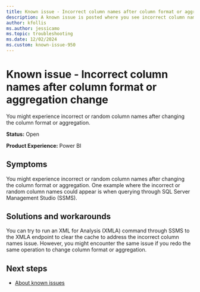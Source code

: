 ```yaml
---
title: Known issue - Incorrect column names after column format or aggregation change
description: A known issue is posted where you see incorrect column names after column format or aggregation change.
author: kfollis
ms.author: jessicamo
ms.topic: troubleshooting  
ms.date: 12/02/2024
ms.custom: known-issue-950
---
```


# Known issue - Incorrect column names after column format or aggregation change

You might experience incorrect or random column names after changing the column format or aggregation.

**Status:** Open

**Product Experience:** Power BI

## Symptoms

You might experience incorrect or random column names after changing the column format or aggregation. One example where the incorrect or random column names could appear is when querying through SQL Server Management Studio (SSMS).

## Solutions and workarounds

You can try to run an XML for Analysis (XMLA) command through SSMS to the XMLA endpoint to clear the cache to address the incorrect column names issue. However, you might encounter the same issue if you redo the same operation to change column format or aggregation.

## Next steps

- [About known issues](https://support.fabric.microsoft.com/known-issues)
